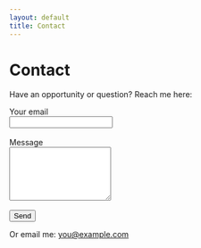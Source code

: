 ```yaml
---
layout: default
title: Contact
---
```


# Contact

Have an opportunity or question? Reach me here:

<form action="https://formspree.io/f/yourid" method="POST">
  <label>Your email<br><input type="email" name="email" required></label><br><br>
  <label>Message<br><textarea name="message" rows="6" required></textarea></label><br><br>
  <button class="btn btn-primary" type="submit">Send</button>
</form>

<p>Or email me: <a href="mailto:you@example.com">you@example.com</a></p>
